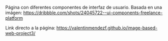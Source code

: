 Página con diferentes componentes de interfaz de usuario. Basada en una imágen: https://dribbble.com/shots/24045722--ui-components-freelance-platform

Link directo a la página: https://valentinmendezf.github.io/image-based-web-project3/
